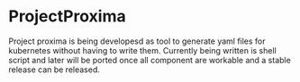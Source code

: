# ProjectProxima
Project proxima is being developesd as tool to generate yaml files for kubernetes without having to write them. Currently being written is shell script and later will be ported once all component are workable and a stable release can be released.

